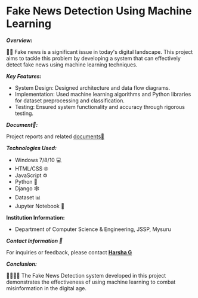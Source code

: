 # **Fake News Detection Using Machine Learning**

***Overview:***

📰🚫 Fake news is a significant issue in today's digital landscape. This project aims to tackle this problem by developing a system that can effectively detect fake news using machine learning techniques.

***Key Features:***
- System Design: Designed architecture and data flow diagrams.
- Implementation: Used machine learning algorithms and Python libraries for dataset preprocessing and classification.
- Testing: Ensured system functionality and accuracy through rigorous testing.

***Document📁:***

Project reports and related [documents📄](https://drive.google.com/file/d/1LQZDPBiEmd4aYmmc1j1u7ksAM-XfVGhB/view?usp=drive_link)


***Technologies Used:***
- Windows 7/8/10 💻
- HTML/CSS 🌐
- JavaScript ⚙️
- Python 🐍
- Django 🕸️
- Dataset 📊
- Jupyter Notebook 📓

**Institution Information:**
- Department of Computer Science & Engineering, JSSP, Mysuru

***Contact Information 📧***

For inquiries or feedback, please contact **[Harsha G](mailto:harshag3103@gmail.com)**

***Conclusion:***

👨‍💻👩‍💻 The Fake News Detection system developed in this project demonstrates the effectiveness of using machine learning to combat misinformation in the digital age.
